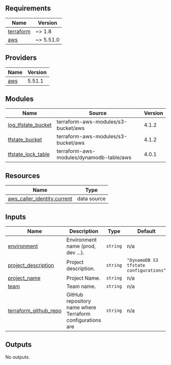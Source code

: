 ## Requirements

| Name | Version |
|------|---------|
| <a name="requirement_terraform"></a> [terraform](#requirement\_terraform) | ~> 1.8 |
| <a name="requirement_aws"></a> [aws](#requirement\_aws) | ~> 5.51.0 |

## Providers

| Name | Version |
|------|---------|
| <a name="provider_aws"></a> [aws](#provider\_aws) | 5.51.1 |

## Modules

| Name | Source | Version |
|------|--------|---------|
| <a name="module_log_tfstate_bucket"></a> [log\_tfstate\_bucket](#module\_log\_tfstate\_bucket) | terraform-aws-modules/s3-bucket/aws | 4.1.2 |
| <a name="module_tfstate_bucket"></a> [tfstate\_bucket](#module\_tfstate\_bucket) | terraform-aws-modules/s3-bucket/aws | 4.1.2 |
| <a name="module_tfstate_lock_table"></a> [tfstate\_lock\_table](#module\_tfstate\_lock\_table) | terraform-aws-modules/dynamodb-table/aws | 4.0.1 |

## Resources

| Name | Type |
|------|------|
| [aws_caller_identity.current](https://registry.terraform.io/providers/hashicorp/aws/latest/docs/data-sources/caller_identity) | data source |

## Inputs

| Name | Description | Type | Default | Required |
|------|-------------|------|---------|:--------:|
| <a name="input_environment"></a> [environment](#input\_environment) | Environment name (prod, dev ...). | `string` | n/a | yes |
| <a name="input_project_description"></a> [project\_description](#input\_project\_description) | Project description. | `string` | `"DynamoDB S3 tfstate configurations"` | no |
| <a name="input_project_name"></a> [project\_name](#input\_project\_name) | Project Name. | `string` | n/a | yes |
| <a name="input_team"></a> [team](#input\_team) | Team name. | `string` | n/a | yes |
| <a name="input_terraform_github_repo"></a> [terraform\_github\_repo](#input\_terraform\_github\_repo) | GitHub repository name where Terraform configurations are | `string` | n/a | yes |

## Outputs

No outputs.
